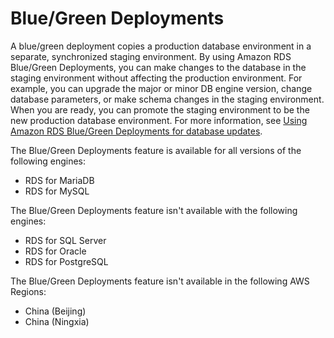 # Blue/Green Deployments<a name="Concepts.RDS_Fea_Regions_DB-eng.Feature.BlueGreenDeployments"></a>

A blue/green deployment copies a production database environment in a separate, synchronized staging environment\. By using Amazon RDS Blue/Green Deployments, you can make changes to the database in the staging environment without affecting the production environment\. For example, you can upgrade the major or minor DB engine version, change database parameters, or make schema changes in the staging environment\. When you are ready, you can promote the staging environment to be the new production database environment\. For more information, see [Using Amazon RDS Blue/Green Deployments for database updates](blue-green-deployments.md)\. 

The Blue/Green Deployments feature is available for all versions of the following engines:
+ RDS for MariaDB
+ RDS for MySQL

The Blue/Green Deployments feature isn't available with the following engines:
+ RDS for SQL Server
+ RDS for Oracle
+ RDS for PostgreSQL

The Blue/Green Deployments feature isn't available in the following AWS Regions:
+ China \(Beijing\)
+ China \(Ningxia\)